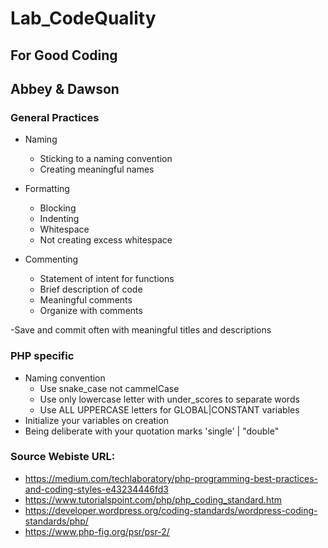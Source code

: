 # Lab_CodeQuality
## For Good Coding
## Abbey & Dawson


### General Practices

- Naming
  - Sticking to a naming convention
  - Creating meaningful names

- Formatting
  - Blocking
  - Indenting
  - Whitespace
  - Not creating excess whitespace
 
- Commenting
  - Statement of intent for functions
  - Brief description of code
  - Meaningful comments
  - Organize with comments

-Save and commit often with meaningful titles and descriptions

### PHP specific

- Naming convention
  - Use snake_case not cammelCase
  - Use only lowercase letter with under_scores to separate words
  - Use ALL UPPERCASE letters for GLOBAL|CONSTANT variables
- Initialize your variables on creation
- Being deliberate with your quotation marks 'single' | "double"

### Source Webiste URL:
- https://medium.com/techlaboratory/php-programming-best-practices-and-coding-styles-e43234446fd3
- https://www.tutorialspoint.com/php/php_coding_standard.htm
- https://developer.wordpress.org/coding-standards/wordpress-coding-standards/php/
- https://www.php-fig.org/psr/psr-2/
